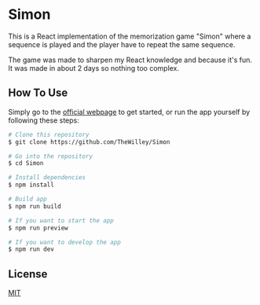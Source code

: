 # Simon

This is a React implementation of the memorization game "Simon" where a sequence is played and the player have to repeat the same sequence.

The game was made to sharpen my React knowledge and because it's fun. It was made in about 2 days so nothing too complex.

## How To Use
Simply go to the [official webpage](https://thewilley.github.io/Simon/) to get started, or run the app yourself by following these steps:

```bash
# Clone this repository
$ git clone https://github.com/TheWilley/Simon

# Go into the repository
$ cd Simon

# Install dependencies
$ npm install

# Build app
$ npm run build

# If you want to start the app 
$ npm run preview

# If you want to develop the app
$ npm run dev
```
## License
[MIT](https://raw.githubusercontent.com/TheWilley/Simon/main/LICENSE)